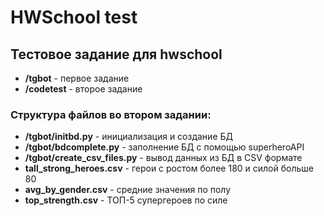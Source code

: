 # HWSchool test

## Тестовое задание для hwschool

- **/tgbot** - первое задание
- **/codetest** - второе задание

### Структура файлов во втором задании:

- **/tgbot/initbd.py** - инициализация и создание БД
- **/tgbot/bdcomplete.py** - заполнение БД с помощью superheroAPI
- **/tgbot/create_csv_files.py** - вывод данных из БД в CSV формате
- **tall_strong_heroes.csv** - герои с ростом более 180 и силой больше 80
- **avg_by_gender.csv** - средние значения по полу
- **top_strength.csv** - ТОП-5 супергероев по силе